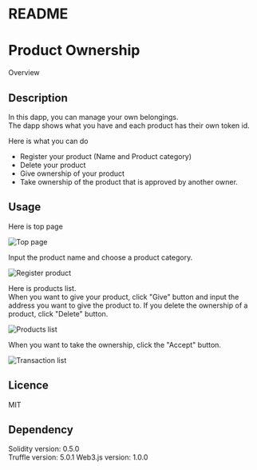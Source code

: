 # README

Product Ownership
====

Overview

## Description
In this dapp, you can manage your own belongings.  
The dapp shows what you have and each product has their own token id.

Here is what you can do  
- Register your product (Name and Product category)
- Delete your product
- Give ownership of your product
- Take ownership of the product that is approved by another owner.

## Usage
Here is top page

![Top page](https://user-images.githubusercontent.com/38364091/53531249-8cf00380-3aa7-11e9-9b85-a5bf2c501665.png)

Input the product name and choose a product category.

![Register product](https://user-images.githubusercontent.com/38364091/53531251-8cf00380-3aa7-11e9-8506-723a8d3807d1.png)

Here is products list.  
When you want to give your product, click "Give" button and input the address you want to give the product to. If you delete the ownership of a product, click "Delete" button.

![Products list](https://user-images.githubusercontent.com/38364091/53531252-8cf00380-3aa7-11e9-93c3-2931123b7a1a.png)

When you want to take the ownership, click the "Accept" button.

![Transaction list](https://user-images.githubusercontent.com/38364091/53531254-8cf00380-3aa7-11e9-89a0-6a8d780bd397.png)


## Licence
MIT


## Dependency
Solidity version: 0.5.0  
Truffle version: 5.0.1
Web3.js version: 1.0.0
